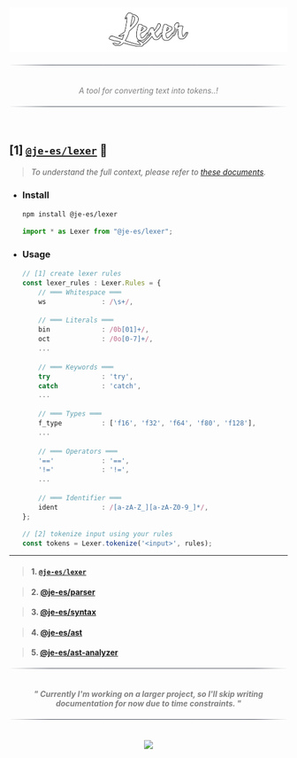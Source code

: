 <!----------------------------------- BEG ----------------------------------->
<br>
<div align="center">
    <p>
        <img src="./assets/img/logo.png" alt="lexer" height="80" />
    </p>
</div>

<div align="center">
    <img src="./assets/img/line.png" alt="line" style="display: block; margin-top:20px;margin-bottom:20px;width:500px;"/>
</div>

<p align="center" style="font-style:italic; color:gray;">
    <br>
    A tool for converting text into tokens..!
    <br>
</p>

<div align="center">
    <img src="./assets/img/line.png" alt="line" style="display: block; margin-top:20px;margin-bottom:20px;width:500px;"/>
</div>
<br>

<!--------------------------------------------------------------------------->



<!----------------------------------- HMM ----------------------------------->

## [1] [`@je-es/lexer`](https://github.com/je-es/lexer) 🚀

> _To understand the full context, please refer to [these documents](https://github.com/kemet-lang/.github/blob/main/profile/README.md)._

- ### Install

    ```bash
    npm install @je-es/lexer
    ```

    ```ts
    import * as Lexer from "@je-es/lexer";
    ```

- ### Usage

    ```ts
    // [1] create lexer rules
    const lexer_rules : Lexer.Rules = {
        // ═══ Whitespace ═══
        ws              : /\s+/,

        // ═══ Literals ═══
        bin             : /0b[01]+/,
        oct             : /0o[0-7]+/,
        ...

        // ═══ Keywords ═══
        try             : 'try',
        catch           : 'catch',
        ...

        // ═══ Types ═══
        f_type          : ['f16', 'f32', 'f64', 'f80', 'f128'],
        ...

        // ═══ Operators ═══
        '=='            : '==',
        '!='            : '!=',
        ...

        // ═══ Identifier ═══
        ident           : /[a-zA-Z_][a-zA-Z0-9_]*/,
    };
    ```

    ```ts
    // [2] tokenize input using your rules
    const tokens = Lexer.tokenize('<input>', rules);
    ```

---


> #### 1. [`@je-es/lexer`](https://github.com/je-es/lexer)

> #### 2. [@je-es/parser](https://github.com/je-es/parser)

> #### 3. [@je-es/syntax](https://github.com/je-es/syntax)

> #### 4. [@je-es/ast](https://github.com/je-es/ast)

> #### 5. [@je-es/ast-analyzer](https://github.com/je-es/ast-analyzer)


<div align="center">
    <img src="./assets/img/line.png" alt="line" style="display: block; margin-top:20px;margin-bottom:20px;width:500px;"/>
</div>

<p align="center">
    <b>
        <br>
        <i style="color: gray;">"
        Currently I'm working on a larger project, so I'll skip writing documentation for now due to time constraints.
        "</i>
        <br>
    </b>
</p>

<div align="center">
    <img src="./assets/img/line.png" alt="line" style="display: block; margin-top:20px;margin-bottom:20px;width:500px;"/>
</div>

<!--------------------------------------------------------------------------->



<!----------------------------------- END ----------------------------------->

<br>
<div align="center">
    <a href="https://github.com/maysara-elshewehy">
        <img src="https://img.shields.io/badge/Made with ❤️ by-Maysara-blue"/>
    </a>
</div>

<!-------------------------------------------------------------------------->